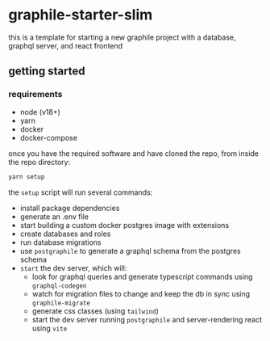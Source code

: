 # graphile-starter-slim

this is a template for starting a new graphile project with a database, graphql server, and react frontend

## getting started

### requirements

* node (v18+)
* yarn
* docker
* docker-compose

once you have the required software and have cloned the repo, from inside the repo directory:

``` sh
yarn setup
```

the `setup` script will run several commands:

* install package dependencies
* generate an .env file
* start building a custom docker postgres image with extensions
* create databases and roles
* run database migrations
* use `postgraphile` to generate a graphql schema from the postgres schema
* `start` the dev server, which will:
  * look for graphql queries and generate typescript commands using `graphql-codegen`
  * watch for migration files to change and keep the db in sync using `graphile-migrate`
  * generate css classes (using `tailwind`)
  * start the dev server running `postgraphile` and server-rendering react using `vite`